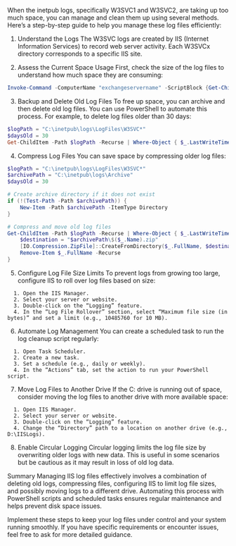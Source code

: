 When the inetpub logs, specifically W3SVC1 and W3SVC2, are taking up too much space, you can manage and clean them up using several methods. Here’s a step-by-step guide to help you manage these log files efficiently:

1. Understand the Logs
The W3SVC logs are created by IIS (Internet Information Services) to record web server activity. Each W3SVCx directory corresponds to a specific IIS site.

2. Assess the Current Space Usage
First, check the size of the log files to understand how much space they are consuming:

```powershell
Invoke-Command -ComputerName "exchangeservername" -ScriptBlock {Get-ChildItem -Path "C:\inetpub\logs\LogFiles\W3SVC*" -Recurse | Measure-Object -Sum Length | Select-Object @{name='folder size (Gb)';expression={$_.Sum/1gb}}}
```

3. Backup and Delete Old Log Files
To free up space, you can archive and then delete old log files. You can use PowerShell to automate this process. For example, to delete log files older than 30 days:

```powershell
$logPath = "C:\inetpub\logs\LogFiles\W3SVC*"
$daysOld = 30
Get-ChildItem -Path $logPath -Recurse | Where-Object { $_.LastWriteTime -lt (Get-Date).AddDays(-$daysOld) } | Remove-Item
```

4. Compress Log Files
You can save space by compressing older log files:
```powershell
$logPath = "C:\inetpub\logs\LogFiles\W3SVC*"
$archivePath = "C:\inetpub\logs\Archive"
$daysOld = 30

# Create archive directory if it does not exist
if (!(Test-Path -Path $archivePath)) {
    New-Item -Path $archivePath -ItemType Directory
}

# Compress and move old log files
Get-ChildItem -Path $logPath -Recurse | Where-Object { $_.LastWriteTime -lt (Get-Date).AddDays(-$daysOld) } | ForEach-Object {
    $destination = "$archivePath\$($_.Name).zip"
    [IO.Compression.ZipFile]::CreateFromDirectory($_.FullName, $destination)
    Remove-Item $_.FullName -Recurse
}
```


5. Configure Log File Size Limits
To prevent logs from growing too large, configure IIS to roll over log files based on size:
```
  1. Open the IIS Manager.
  2. Select your server or website.
  3. Double-click on the “Logging” feature.
  4. In the “Log File Rollover” section, select “Maximum file size (in bytes)” and set a limit (e.g., 10485760 for 10 MB).
```
6. Automate Log Management
You can create a scheduled task to run the log cleanup script regularly:
```
  1. Open Task Scheduler.
  2. Create a new task.
  3. Set a schedule (e.g., daily or weekly).
  4. In the “Actions” tab, set the action to run your PowerShell script.
```
7. Move Log Files to Another Drive
If the C: drive is running out of space, consider moving the log files to another drive with more available space:
```
  1. Open IIS Manager.
  2. Select your server or website.
  3. Double-click on the “Logging” feature.
  4. Change the “Directory” path to a location on another drive (e.g., D:\IISLogs).
```   
8. Enable Circular Logging
Circular logging limits the log file size by overwriting older logs with new data. This is useful in some scenarios but be cautious as it may result in loss of old log data.

Summary
Managing IIS log files effectively involves a combination of deleting old logs, compressing files, configuring IIS to limit log file sizes, and possibly moving logs to a different drive. Automating this process with PowerShell scripts and scheduled tasks ensures regular maintenance and helps prevent disk space issues.

Implement these steps to keep your log files under control and your system running smoothly. If you have specific requirements or encounter issues, feel free to ask for more detailed guidance.
